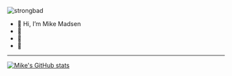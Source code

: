 
![strongbad](https://user-images.githubusercontent.com/93400240/232605166-7ecdf496-0683-45ad-b888-2ac2070ea2f0.gif)


</details>

- 👋 Hi, I’m Mike Madsen
- 👀 
- 🌱 
- 💞️ 

<!---
memadsen/memadsen is a ✨ special ✨ repository because its `README.md` (this file) appears on your GitHub profile.
You can click the Preview link to take a look at your changes.
--->

--------




[![Mike's GitHub stats](https://github-readme-stats.vercel.app/api?username=memadsen&show=reviews,discussions_started,discussions_answered,prs_merged,prs_merged_percentage&show_icons=true&theme=radical)](https://github.com/anuraghazra/github-readme-stats)
